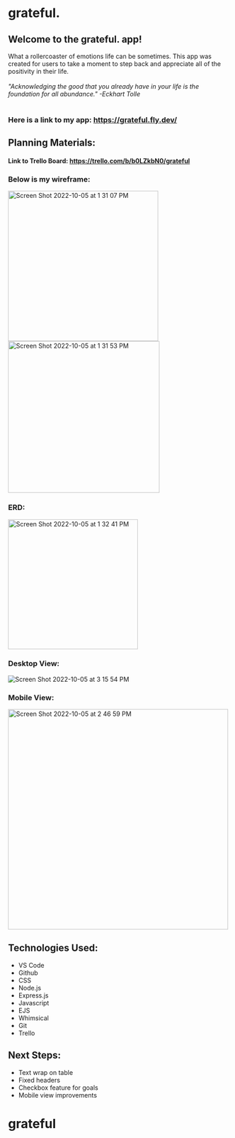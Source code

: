 # grateful.

## Welcome to the grateful. app!
What a rollercoaster of emotions life can be sometimes. This app was created for users to take a moment to step back and appreciate all of the positivity in their life. 
<br/>
<br/>
*"Acknowledging the good that you already have in your life is the foundation for all abundance." -Eckhart Tolle*
<br/>
<br/>

### Here is a link to my app: https://grateful.fly.dev/

## Planning Materials:
#### Link to Trello Board: https://trello.com/b/b0LZkbN0/grateful
### Below is my wireframe:
<img width="339" alt="Screen Shot 2022-10-05 at 1 31 07 PM" src="https://user-images.githubusercontent.com/111258832/194124275-9ca5bcbb-1393-4cc5-a586-927ecdcd95b3.png">
<img width="342" alt="Screen Shot 2022-10-05 at 1 31 53 PM" src="https://user-images.githubusercontent.com/111258832/194124394-cdfa750a-0fb6-4ca2-bf79-c92b47645eaa.png">

### ERD:
<img width="293" alt="Screen Shot 2022-10-05 at 1 32 41 PM" src="https://user-images.githubusercontent.com/111258832/194124534-8a97ed9e-0a70-4443-9c6a-9888e996d1d4.png">


### Desktop View:
![Screen Shot 2022-10-05 at 3 15 54 PM](https://user-images.githubusercontent.com/111258832/194143632-00f5601b-e36b-427d-9fad-c35bec350afa.png)

### Mobile View:
<img width="497" alt="Screen Shot 2022-10-05 at 2 46 59 PM" src="https://user-images.githubusercontent.com/111258832/194138337-56ef7dd5-ad61-4bb9-8f5c-d853c086a145.png">


## Technologies Used:
- VS Code
- Github
- CSS
- Node.js
- Express.js
- Javascript
- EJS
- Whimsical
- Git 
- Trello


## Next Steps:
- Text wrap on table
- Fixed headers
- Checkbox feature for goals
- Mobile view improvements
# grateful
